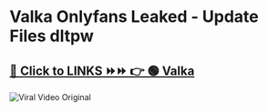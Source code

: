 
 # Valka Onlyfans Leaked - Update Files dltpw

## <h2><a href="https://clipsfans.com/Valka&ref=git">🔗 Click to LINKS ⏩⏩ 👉 🟢 Valka </a></h2>

<a href="https://clipsfans.com/Valka&ref=git" rel="nofollow" data-target="animated-image.originalLink"><img src="https://i.ibb.co.com/xMMVF88/686577567.gif" alt="Viral Video Original" style="max-width: 100%; display: inline-block;" data-target="animated-image.originalImage"></a>

